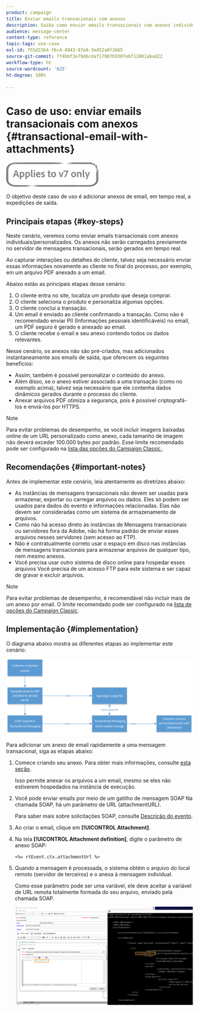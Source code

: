 ```yaml
---
product: campaign
title: Enviar emails transacionais com anexos
description: Saiba como enviar emails transacionais com anexos individuais e/ou personalizados usando o Adobe Campaign Classic.
audience: message-center
content-type: reference
topic-tags: use-case
exl-id: 755d2364-f6c4-4943-97e8-3ed52a0f2665
source-git-commit: 7f4bbf3e79d6cdaf17987b9307ebf12801abad22
workflow-type: ht
source-wordcount: '625'
ht-degree: 100%

---
```


# Caso de uso: enviar emails transacionais com anexos {#transactional-email-with-attachments}

![](../../assets/v7-only.svg)

O objetivo deste caso de uso é adicionar anexos de email, em tempo real, a expedições de saída.

## Principais etapas {#key-steps}

Neste cenário, veremos como enviar emails transacionais com anexos individuais/personalizados. Os anexos não serão carregados previamente no servidor de mensagens transacionais, serão gerados em tempo real.

Ao capturar interações ou detalhes do cliente, talvez seja necessário enviar essas informações novamente ao cliente no final do processo, por exemplo, em um arquivo PDF anexado a um email.

Abaixo estão as principais etapas desse cenário:

1. O cliente entra no site, localiza um produto que deseja comprar.
1. O cliente seleciona o produto e personaliza algumas opções.
1. O cliente conclui a transação.
1. Um email é enviado ao cliente confirmando a transação. Como não é recomendado enviar PII (Informações pessoais identificáveis) no email, um PDF seguro é gerado e anexado ao email.
1. O cliente recebe o email e seu anexo contendo todos os dados relevantes.

Nesse cenário, os anexos não são pré-criados, mas adicionados instantaneamente aos emails de saída, que oferecem os seguintes benefícios:

* Assim, também é possível personalizar o conteúdo do anexo.
* Além disso, se o anexo estiver associado a uma transação (como no exemplo acima), talvez seja necessário que ele contenha dados dinâmicos gerados durante o processo do cliente.
* Anexar arquivos PDF otimiza a segurança, pois é possível criptografá-los e enviá-los por HTTPS.

>[!NOTE]
>
>Para evitar problemas de desempenho, se você incluir imagens baixadas online de um URL personalizado como anexo, cada tamanho de imagem não deverá exceder 100.000 bytes por padrão. Esse limite recomendado pode ser configurado na [ lista das opções do Campaign Classic ](../../installation/using/configuring-campaign-options.md#delivery).

## Recomendações {#important-notes}

Antes de implementar este cenário, leia atentamente as diretrizes abaixo:

* As instâncias de mensagens transacionais não devem ser usadas para armazenar, exportar ou carregar arquivos ou dados. Eles só podem ser usados para dados do evento e informações relacionadas. Elas não devem ser consideradas como um sistema de armazenamento de arquivos.
* Como não há acesso direto às instâncias de Mensagens transacionais ou servidores fora da Adobe, não há forma padrão de enviar esses arquivos nesses servidores (sem acesso ao FTP).
* Não é contratualmente correto usar o espaço em disco nas instâncias de mensagens transacionais para armazenar arquivos de qualquer tipo, nem mesmo anexos.
* Você precisa usar outro sistema de disco online para hospedar esses arquivos Você precisa de um acesso FTP para este sistema e ser capaz de gravar e excluir arquivos.

>[!NOTE]
>
>Para evitar problemas de desempenho, é recomendável não incluir mais de um anexo por email. O limite recomendado pode ser configurado na [lista de opções do Campaign Classic](../../installation/using/configuring-campaign-options.md#delivery).

## Implementação {#implementation}

O diagrama abaixo mostra as diferentes etapas ao implementar este cenário:

![](assets/message-center-uc1.png)

Para adicionar um anexo de email rapidamente a uma mensagem transacional, siga as etapas abaixo:

1. Comece criando seu anexo. Para obter mais informações, consulte [esta seção](../../delivery/using/attaching-files.md#attach-a-personalized-file).

   Isso permite anexar os arquivos a um email, mesmo se eles não estiverem hospedados na instância de execução.

1. Você pode enviar emails por meio de um gatilho de mensagem SOAP Na chamada SOAP, há um parâmetro de URL (attachmentURL).

   Para saber mais sobre solicitações SOAP, consulte [Descrição do evento](../../message-center/using/event-description.md).

1. Ao criar o email, clique em **[!UICONTROL Attachment]**.

1. Na tela **[!UICONTROL Attachment definition]**, digite o parâmetro de anexo SOAP:

   ```
   <%= rtEvent.ctx.attachmentUrl %>
   ```

1. Quando a mensagem é processada, o sistema obtém o arquivo do local remoto (servidor de terceiros) e o anexa à mensagem individual.

   Como esse parâmetro pode ser uma variável, ele deve aceitar a variável de URL remota totalmente formada do seu arquivo, enviado pela chamada SOAP.

   ![](assets/message-center-uc2.png)
